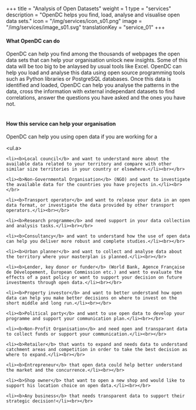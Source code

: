 +++
title = "Analysis of Open Datasets"
weight = 1
type = "services"
description = "OpenDC helps you find, load, analyse and visualise open data sets."
icon = "/img/services/icon_s01.png"
image = "/img/services/image_s01.svg"
translationKey = "service_01"
+++

#### What OpenDC can do
OpenDC can help you find among the thousands of webpages the open data sets  that can help your organisation unlock new insights.
Some of this data will be too big to be anlaysed by usual tools like Excel. OpenDC can help you load and analyse this data using open source programming tools such as Python libraries or PostgreSQL databases.
Once this data is identified and loaded, OpenDC can help you analyse the patterns in the data, cross the information with external independant datasets to find correlations, answer the questions you have asked and the ones you have not.
<br></br>

#### How this service can help your organisation
OpenDC can help you using open data if you are working for a
	
<ul.a>
	
	<li><b>Local council</b> and want to understand more about the available data related to your territory and compare with other similar size territories in your country or elsewhere.</li><br></br>

	<li><b>Non-Governmental Organisation</b> (NGO) and want to investigate the available data for the countries you have projects in.</li><br></br>

	<li><b>Transport operator</b> and want to release your data in an open data format, or investigate the data provided by other transport operators.</li><br></br>

	<li><b>Research programme</b> and need support in your data collection and analysis tasks.</li><br></br>

	<li><b>Consultancy</b> and want to understand how the use of open data can help you deliver more robust and complete studies.</li><br></br>

	<li><b>Urban planner</b> and want to collect and analyse data about the territory where your masterplan is planned.</li><br></br>

	<li><b>Lender, key donor or funder</b> (World Bank, Agence Française de Dévelopement, European Commission etc.) and want to evaluate the effects of a past policy or want to support your decision on future investments through open data.</li><br></br>

	<li><b>Property investor</b> and want to better understand how open data can help you make better decisions on where to invest on the short middle and long run.</li><br></br>

	<li><b>Political party</b> and want to use open data to develop your programme and support your communication plan.</li><br></br>

	<li><b>Non-Profit Organisation</b> and need open and transparant data to collect funds or support your communication.</li><br></br>

	<li><b>Retailer</b> that wants to expand and needs data to understand catchment areas and competition in order to take the best decision as where to expand.</li><br></br>

	<li><b>Entrepreneur</b> that open data could help better understand the market and the concurrence.</li><br></br>

	<li><b>Shop owner</b> that want to open a new shop and would like to support his location choice on open data.</li><br></br>

	<li><b>Any business</b> that needs transparent data to support their strategic decision!</li><br></br>
</ul>
